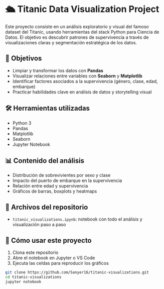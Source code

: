 # 🛳️ Titanic Data Visualization Project

Este proyecto consiste en un análisis exploratorio y visual del famoso dataset del Titanic, usando herramientas del stack Python para Ciencia de Datos. El objetivo es descubrir patrones de supervivencia a través de visualizaciones claras y segmentación estratégica de los datos.

## 📌 Objetivos

- Limpiar y transformar los datos con **Pandas**
- Visualizar relaciones entre variables con **Seaborn** y **Matplotlib**
- Identificar factores asociados a la supervivencia (género, clase, edad, embarque)
- Practicar habilidades clave en análisis de datos y storytelling visual

## 🛠️ Herramientas utilizadas

- Python 3
- Pandas
- Matplotlib
- Seaborn
- Jupyter Notebook

## 📊 Contenido del análisis

- Distribución de sobrevivientes por sexo y clase
- Impacto del puerto de embarque en la supervivencia
- Relación entre edad y supervivencia
- Gráficos de barras, boxplots y heatmaps

## 📂 Archivos del repositorio

- `titanic_visualizations.ipynb`: notebook con todo el análisis y visualización paso a paso

## 🚀 Cómo usar este proyecto

1. Clona este repositorio
2. Abre el notebook en Jupyter o VS Code
3. Ejecuta las celdas para reproducir los gráficos

```bash
git clone https://github.com/Sanyer16/titanic-visualizations.git
cd titanic-visualizations
jupyter notebook
